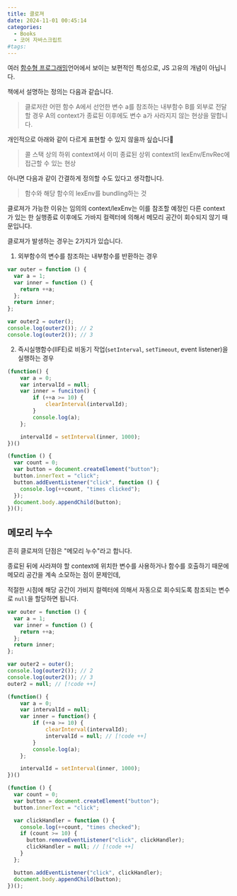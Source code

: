 ```yaml
---
title: 클로져
date: 2024-11-01 00:45:14
categories:
  - Books
  - 코어 자바스크립트
#tags:
---
```

여러 [함수형 프로그래밍](../../../composing-software/introduction/what-is-fp)언어에서 보이는 보편적인 특성으로, JS 고유의 개념이 아닙니다.

책에서 설명하는 정의는 다음과 같습니다.

> 클로저란 어떤 함수 A에서 선언한 변수 a를 참조하는 내부함수 B를 외부로 전달할 경우 A의 context가 종료된 이후에도 변수 a가 사라지지 않는 현상을 말합니다.

개인적으로 아래와 같이 다르게 표현할 수 있지 않을까 싶습니다🤔

> 콜 스택 상의 하위 context에서 이미 종료된 상위 context의 lexEnv/EnvRec에 접근할 수 있는 현상

아니면 다음과 같이 간결하게 정의할 수도 있다고 생각합니다.

> 함수와 해당 함수의 lexEnv를 bundling하는 것

클로져가 가능한 이유는 임의의 context/lexEnv는 이를 참조할 예정인 다른 context가 있는 한 실행종료 이후에도 가바지 컬렉터에 의해서 메모리 공간이 회수되지 않기 때문입니다.

클로져가 발생하는 경우는 2가지가 있습니다.

1. 외부함수의 변수를 참조하는 내부함수를 반환하는 경우

```js
var outer = function () {
  var a = 1;
  var inner = function () {
    return ++a;
  };
  return inner;
};

var outer2 = outer();
console.log(outer2()); // 2
console.log(outer2()); // 3
```

2. 즉시실행함수(IIFE)로 비동기 작업(`setInterval`, `setTimeout`, event listener)을 실행하는 경우

```js
(function() {
	var a = 0;
	var intervalId = null;
	var inner = funciton() {
		if (++a >= 10) {
			clearInterval(intervalId);
		}
		console.log(a);
	};

	intervalId = setInterval(inner, 1000);
})()
```

```js
(function () {
  var count = 0;
  var button = document.createElement("button");
  button.innerText = "click";
  button.addEventListener("click", function () {
    console.log(++count, "times clicked");
  });
  document.body.appendChild(button);
})();
```

## 메모리 누수

흔히 클로져의 단점은 "메모리 누수"라고 합니다.

종료된 뒤에 사라져야 할 context에 위치한 변수를 사용하거나 함수를 호출하기 때문에 메모리 공간을 계속 소모하는 점이 문제인데,

적절한 시점에 해당 공간이 가비지 컬렉터에 의해서 자동으로 회수되도록 참조되는 변수로 `null`을 할당하면 됩니다.

```js
var outer = function () {
  var a = 1;
  var inner = function () {
    return ++a;
  };
  return inner;
};

var outer2 = outer();
console.log(outer2()); // 2
console.log(outer2()); // 3
outer2 = null; // [!code ++]
```

```js
(function() {
	var a = 0;
	var intervalId = null;
	var inner = function() {
		if (++a >= 10) {
			clearInterval(intervalId);
			intervalId = null; // [!code ++]
		}
		console.log(a);
	};

	intervalId = setInterval(inner, 1000);
})()
```

```js
(function () {
  var count = 0;
  var button = document.createElement("button");
  button.innerText = "click";

  var clickHandler = function () {
    console.log(++count, "times checked");
    if (count >= 10) {
      button.removeEventListener("click", clickHandler);
      clickHandler = null; // [!code ++]
    }
  };

  button.addEventListener("click", clickHandler);
  document.body.appendChild(button);
})();
```
